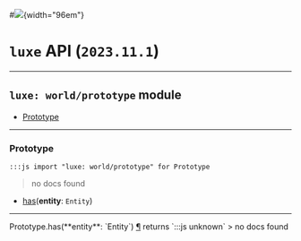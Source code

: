 #![](../../../../../../images/luxe-dark.svg){width="96em"}

# `luxe` API (`2023.11.1`)  


---

## `luxe: world/prototype` module

- [Prototype](#prototype)   

---

### Prototype
`:::js import "luxe: world/prototype" for Prototype`
> no docs found

- [has](#Prototype.has)(**entity**: `Entity`)

<hr/>
<endpoint module="luxe: world/prototype" class="Prototype" signature="has(entity : Entity)"></endpoint>
<signature id="Prototype.has">Prototype.has(**entity**: `Entity`)
<a class="headerlink" href="#Prototype.has" title="Permanent link">¶</a></signature>
<span class='api_ret'>returns</span> `:::js unknown`
> no docs found   

